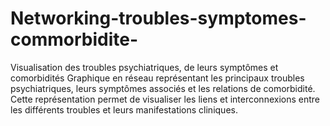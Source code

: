 # Networking-troubles-symptomes-commorbidite-
Visualisation des troubles psychiatriques, de leurs symptômes et comorbidités Graphique en réseau représentant les principaux troubles psychiatriques, leurs symptômes associés et les relations de comorbidité. Cette représentation permet de visualiser les liens et interconnexions entre les différents troubles et leurs manifestations cliniques.
